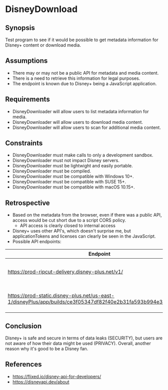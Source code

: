 # DisneyDownload

## Synopsis
Test program to see if it would be possible to get metadata information for Disney+ content or download media.

## Assumptions
* There may or may not be a public API for metadata and media content.
* There is a need to retrieve this information for legal purposes.
* The endpoint is known due to Disney+ being a JavaScript application.

## Requirements
* DisneyDownloader will allow users to list metadata information for media.
* DisneyDownloader will allow users to download media content.
* DisneyDownloader will allow users to scan for additional media content.

## Constraints
* DisneyDownloader must make calls to only a development sandbox.
* DisneyDownloader must not impact Disney servers.
* DisneyDownloader must be lightwight and easily portable.
* DisneyDownloader must be compiled.
* DisneyDownloader must be compatible with Windows 10+.
* DisneyDownloader must be compatible with SUSE 15+.
* DisneyDownloader must be compatible with macOS 10.15+.

## Retrospective
* Based on the metadata from the browser, even if there was a public API, access would be cut short due to a script CORS policy.
    * API access is clearly closed to internal access
* Disney+ uses other API's, which doesn't surprise me, but applicationTokens and licenses can clearly be seen in the JavaScript.
* Possible API endpoints:

|Endpoint|Description|
|---|---|
|https://prod-ripcut-delivery.disney-plus.net/v1/|Static content used for images.|
|https://prod-static.disney-plus.net/us-east-1/disneyPlus/app/builds/ce3f05347df82f40e2b31fa593b994e3359143c9d|Deployed build to EC2 instance.|

## Conclusion
Disney+ is safe and secure in terms of data leaks (SECURITY), but users are not aware of how their data might be used (PRIVACY).  Overall, another reason why it's good to be a Disney fan.

## References
* https://flixed.io/disney-api-for-developers/
* https://disneyapi.dev/about

